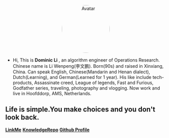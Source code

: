 <!-- <p align="center">
    <a href="http://121.40.143.58/#/" target="_blank">
        <img src="https://s2.loli.net/2024/05/07/CqXjK9WdtsbEegv.jpg" width="80"/>
    </a>
</p> -->

<p align="center">
    <a href="http://121.40.143.58/#/" target="_blank"> 
        <img src="https://s2.loli.net/2024/05/07/CqXjK9WdtsbEegv.jpg" style="width: 150px; height: 150px; border-radius: 50%;" alt="Avatar"/>
    </a>
</p>

<!-- <img src="https://s2.loli.net/2023/06/18/F4YaMLNsvmZpbS8.png" alt="selfie.png" width="90%" height="90%"> -->
<!-- <img src="https://s2.loli.net/2024/05/07/CqXjK9WdtsbEegv.jpg" alt="selfie.png" width="10%" height="10%"> -->


- Hi, This is **Dominic Li** , an algorithm engineer of Operations Research. Chinese name is Li Wenpeng(李文鹏). Born(90s) and raised in Xinxiang, China. Can speak English, Chinese(Mandarin and Henan dialect), Dutch(Learning), and German(Learned for 1 year). His like include tech-products, Assassinate creed, League of legends, Fast and Furious, Godfather series, traveling, photography and vlogging. Now work and live in Hoofddorp, AMS, Netherlands. 

## Life is simple.You make choices and you don't look back.


[**LinkMe**](https://flying2322.github.io/dominicli.github.io/)
[**KnowledgeRepo**](README.md)
[**Github Profile**](https://github.com/flying2322)
